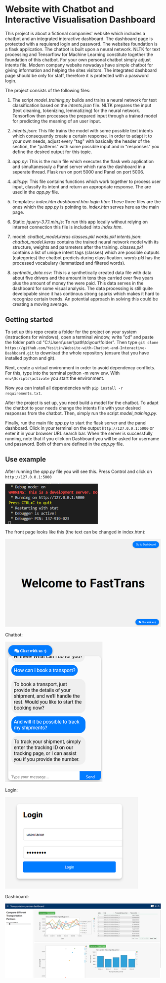 # Website with Chatbot and Interactive Visualisation Dashboard

This project is about a fictional companies' website which includes a chatbot and an integrated interactive dashboard. The dashboard page is protected with a requiered login and password. The websites foundation is a flask application. The chatbot is built upon a neural network. NLTK for text processing and Tensorflow for Machine Learning constitute together the foundation of this chatbot.
For your own personal chatbot simply adjust intents file. Modern company website nowadays have simple chatbot for giving information and helping the sites visitors. The integrated dashboard page should be only for staff, therefore it is protected with a password login. 


The project consists of the following files:

1. The script _model_training.py_ builds and trains a neural network for text classification based on the _intents.json_ file. NLTK prepares the input (text cleaning, tokenizing, lemmatizing) for the neural network. Tensorflow then processes the prepared input through a trained model for predicting the meaning of an user input.

2. _intents.json_: This file trains the model with some possible text intents which consequently create a certain response. In order to adapt it to your own needs, adjust every "tag" with basically the header of the section, the "patterns" with some possible input and in "responses" you define the desired output for this topic.

3. _app.py_: This is the main file which executes the flask web application and simultanesouly a Panel server which runs the dashboard in a seperate thread. Flask run on port 5000 and Panel on port 5006.

4. _utils.py_: This file contains functions which work together to process user input, classify its intent and return an appropriate response. The are used in the _app.py_ file.

5. Templates: _index.htm_ _dashboard.htm_ _login.htm_: These three files are the ones which the _app.py_ is pointing to. _index.htm_ serves here as the main page.

6. Static: _jquery-3.7.1.min.js_: To run this app locally without relying on internet connection this file is included into _index.htm_.

7. model: _chatbot_model.keras_ _classes.pkl_ _words.pkl_ _intents.json_: _chatbot_model.keras_ contains the trained neural network model with its structure, weights and parameters after the training. _classes.pkl_ contains a list of unique intent tags (classes) which are possible outputs (categories) the chatbot predicts during classification. _words.pkl_ has the processed vocabulary (lemmatized and filtered words).

8. _synthetic_data.csv_: This is a synthetically created data file with data about five drivers and the amount in tons they carried over five years plus the amount of money the were paid. This data serves in the dashboard for some visual analysis. The data processing is still quite developable since it has continous strong sparks which makes it hard to recognize certain trends. An potential approach in solving this could be creating a moving average. 

## Getting started

To set up this repo create a folder for the project on your system (instructions for windows), open a terminal window, write "cd" and paste the folder path cd "C:\Users\user\path\to\your\folder". Then type `git clone https://github.com/Yesitin/Website-with-Chatbot-and-Interactive-Dashboard.git` to download the whole repository (ensure that you have installed python and git).

Next, create a virtual environment in order to avoid dependency conflicts. For this, type into the terminal python -m venv env. With `env\Scripts\activate` you start the environment.

Now you can install all dependencies with `pip install -r requirements.txt`. 

After the project is set up, you need build a model for the chatbot. To adapt the chatbot to your needs change the intents file with your desired responses from the chatbot. Then, simply run the script _model_training.py_.

Finally, run the main file _app.py_ to start the flask server and the panel dashboard. Click in your terminal on the output `http://127.0.0.1:5000` or enter it in your browser URL search bar. When the server is successfully running, note that if you click on Dashboard you will be asked for username und password. Both of them are defined in the _app.py_ file.

## Use example

After running the _app.py_ file you will see this. Press Control and click on `http://127.0.0.1:5000`

![img_1](assets/Screenshot_01.png)

The front page looks like this (the text can be changed in index.htm):

![img_2](assets/Screenshot_02.png)

Chatbot: 

![img_3](assets/Screenshot_03.png)

Login:

![img_4](assets/Screenshot_04.png)

Dashboard:

![img_5](assets/Screenshot_05.png)
